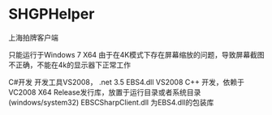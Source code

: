 ﻿# SHGPHelper
上海拍牌客户端

只能运行于Windows 7 X64
由于在4K模式下存在屏幕缩放的问题，导致屏幕截图不正确，不能在4k的显示器下正常工作

C#开发
开发工具VS2008， .net 3.5
EBS4.dll   VS2008 C++ 开发，依赖于VC2008 X64 Release发行库，放置于运行目录或者系统目录(windows/system32)
EBSCSharpClient.dll    为EBS4.dll的包装库
